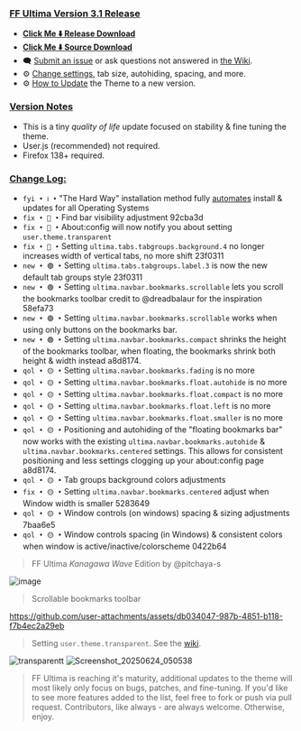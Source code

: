 ### <ins> FF Ultima Version 3.1 Release
- **[Click Me ⬇️ Release Download](https://github.com/soulhotel/FF-ULTIMA/releases/download/3.1/ffultima3.1.zip)**
- **[Click Me ⬇️ Source Download](https://github.com/soulhotel/FF-ULTIMA/archive/refs/heads/main.zip)**
- 🗨️ [Submit an issue](https://github.com/soulhotel/FF-ULTIMA/issues/new/choose) or ask questions not answered in [the Wiki](https://github.com/soulhotel/FF-ULTIMA/wiki).
- ⚙️ [Change settings](https://github.com/soulhotel/FF-ULTIMA/wiki/Settings), tab size, autohiding, spacing, and more.
- ⚙️ [How to Update](https://github.com/soulhotel/FF-ULTIMA/wiki/How-to-Update-the-Theme) the Theme to a new version.
  
### <ins> Version Notes
- This is a tiny *quality of life* update focused on stability & fine tuning the theme.
- User.js (recommended) not required.
- Firefox 138+ required.
<!--
- User.js required. 
- User.js not required.
- User.js (recommended) not required. 
-->

### <ins> Change Log:
- `fyi • ℹ️ •` "The Hard Way" installation method fully [automates](https://github.com/soulhotel/FF-ULTIMA?tab=readme-ov-file#installation) install & updates for all Operating Systems
- `fix • 🔴 •` Find bar visibility adjustment 92cba3d
- `fix • 🔴 •` About:config will now notify you about setting `user.theme.transparent`
- `fix • 🔴 •` Setting `ultima.tabs.tabgroups.background.4` no longer increases width of vertical tabs, no more shift 23f0311
- `new • 🟢 •` Setting `ultima.tabs.tabgroups.label.3` is now the new default tab groups style 23f0311
- `new • 🟢 •` Setting `ultima.navbar.bookmarks.scrollable` lets you scroll the bookmarks toolbar credit to @dreadbalaur for the inspiration 58efa73
- `new • 🟢 •` Setting `ultima.navbar.bookmarks.scrollable` works when using only buttons on the bookmarks bar.
- `new • 🟢 •` Setting `ultima.navbar.bookmarks.compact` shrinks the height of the bookmarks toolbar, when floating, the bookmarks shrink both height & width instead a8d8174.
- `qol • 🟡 •` Setting `ultima.navbar.bookmarks.fading` is no more
- `qol • 🟡 •` Setting `ultima.navbar.bookmarks.float.autohide` is no more
- `qol • 🟡 •` Setting `ultima.navbar.bookmarks.float.compact` is no more
- `qol • 🟡 •` Setting `ultima.navbar.bookmarks.float.left` is no more
- `qol • 🟡 •` Setting `ultima.navbar.bookmarks.float.smaller` is no more
- `qol • 🟡 •` Positioning and autohiding of the "floating bookmarks bar" now works with the existing `ultima.navbar.bookmarks.autohide` & `ultima.navbar.bookmarks.centered` settings. This allows for consistent positioning and less settings clogging up your about:config page a8d8174.
- `qol • 🟡 •` Tab groups background colors adjustments 
- `fix • 🟡 •` Setting `ultima.navbar.bookmarks.centered` adjust when Window width is smaller 5283649
- `qol • 🟡 •` Window controls (on windows) spacing & sizing adjustments 7baa6e5
- `qol • 🟡 •` Window controls spacing (in Windows) & consistent colors when window is active/inactive/colorscheme 0422b64
<!--
`fyi • ℹ️ •` 
`fix • 🔴 •` 
`new • 🟢 •` 
`qol • 🟡 •` 
`wip • ℹ️ •` 
-->

> FF Ultima *Kanagawa Wave* Edition by @pitchaya-s

![image](https://github.com/user-attachments/assets/748ab6bb-b2c9-421e-abf7-4a05415eb198)

> Scrollable bookmarks toolbar

https://github.com/user-attachments/assets/db034047-987b-4851-b118-f7b4ec2a29eb

> Setting `user.theme.transparent`. See the [wiki](https://github.com/soulhotel/FF-ULTIMA/wiki/Transparent-Theming).

![transparentt](https://github.com/user-attachments/assets/f78d6606-e194-4b48-a395-145874789575)
![Screenshot_20250624_050538](https://github.com/user-attachments/assets/3be6c64b-338a-4c65-a183-3a0ac16896b5)

> FF Ultima is reaching it's maturity, additional updates to the theme will most likely only focus on bugs, patches, and fine-tuning. If you'd like to see more features added to the list, feel free to fork or push via pull request. Contributors, like always - are always welcome. Otherwise, enjoy.
